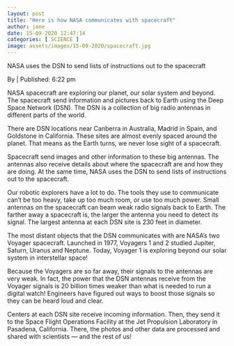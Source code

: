 ```yaml
---
layout: post
title: "Here is how NASA communicates with spacecraft"
author: jane 
date: 15-09-2020 12:47:14 
categories: [ SCIENCE ] 
image: assets/images/15-09-2020/spacecraft.jpg
---
```

NASA uses the DSN to send lists of instructions out to the spacecraft

By | Published: 6:22 pm

NASA spacecraft are exploring our planet, our solar system and beyond. The spacecraft send information and pictures back to Earth using the Deep Space Network (DSN). The DSN is a collection of big radio antennas in different parts of the world.

There are DSN locations near Canberra in Australia, Madrid in Spain, and Goldstone in California. These sites are almost evenly spaced around the planet. That means as the Earth turns, we never lose sight of a spacecraft.

Spacecraft send images and other information to these big antennas. The antennas also receive details about where the spacecraft are and how they are doing. At the same time, NASA uses the DSN to send lists of instructions out to the spacecraft.

Our robotic explorers have a lot to do. The tools they use to communicate can’t be too heavy, take up too much room, or use too much power. Small antennas on the spacecraft can beam weak radio signals back to Earth. The farther away a spacecraft is, the larger the antenna you need to detect its signal. The largest antenna at each DSN site is 230 feet in diameter.

The most distant objects that the DSN communicates with are NASA’s two Voyager spacecraft. Launched in 1977, Voyagers 1 and 2 studied Jupiter, Saturn, Uranus and Neptune. Today, Voyager 1 is exploring beyond our solar system in interstellar space!

Because the Voyagers are so far away, their signals to the antennas are very weak. In fact, the power that the DSN antennas receive from the Voyager signals is 20 billion times weaker than what is needed to run a digital watch! Engineers have figured out ways to boost those signals so they can be heard loud and clear.

Centers at each DSN site receive incoming information. Then, they send it to the Space Flight Operations Facility at the Jet Propulsion Laboratory in Pasadena, California. There, the photos and other data are processed and shared with scientists — and the rest of us!